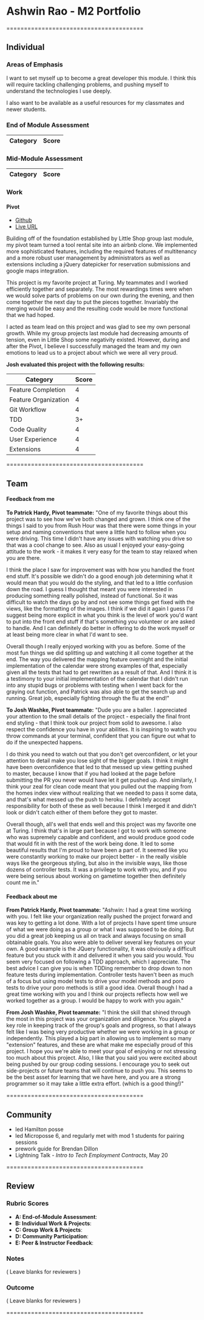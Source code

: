 # Ashwin Rao - M2 Portfolio

=======================================

## Individual

### Areas of Emphasis

I want to set myself up to become a great developer this module. I think this will require tackling challenging problems, and pushing myself to understand the technologies I use deeply.

I also want to be available as a useful resources for my classmates and newer students.

### End of Module Assessment

Category | Score
--- | ---

### Mid-Module Assessment

Category | Score
--- | ---

### Work

#### Pivot
* [Github](https://github.com/patrickwhardy/the_pivot)
* [Live URL](http://tinystay.herokuapp.com/)

Building off of the foundation established by Little Shop group last module, my pivot team turned a tool rental site into an airbnb clone. We implemented more sophisticated features, including the required features of  multitenancy and a  more robust user management by administrators as well as extensions including a jQuery datepicker for reservation submissions and google maps integration.

This project is my favorite project at Turing. My teammates and I worked efficiently together and separately. The most rewardings times were when we would solve parts of problems on our own during the evening, and then come together the next day to put the pieces together. Invariably the merging would be easy and the resulting code would be more functional that we had hoped.

I acted as team lead on this project and was glad to see my own personal growth. While my group projects last module had decreasing amounts of tension, even in Little Shop some negativity existed. However, during and after the Pivot, I believe I successfully managed the team and my own emotions to lead us to a project about which we were all very proud.

**Josh evaluated this project with the following results:**

Category | Score
--- | ---
Feature Completion | 4
Feature Organization | 4
Git Workflow | 4
TDD | 3+
Code Quality | 4
User Experience | 4
Extensions | 4

=======================================

## Team

#### Feedback from me

**To Patrick Hardy, Pivot teammate:** "One of my favorite things about this project was to see how we've both changed and grown. I think one of the things I said to you from Rush Hour was that there were some things in your setup and naming conventions that were a little hard to follow when you were driving. This time I didn't have any issues with watching you drive so that was a cool change to see. Also as usual I enjoyed your easy-going attitude to the work - it makes it very easy for the team to stay relaxed when you are there. 

I think the place I saw for improvement was with how you handled the front end stuff. It's possible we didn't do a good enough job determining what it would mean that you would do the styling, and that led to a little confusion down the road. I guess I thought that meant you were interested in producing something really polished, instead of functional. So it was difficult to watch the days go by and not see some things get fixed with the views, like the formatting of the images. I think if we did it again I guess I'd suggest being more explicit in what you think is the level of work you'd want to put into the front end stuff if that's something you volunteer or are asked to handle. And I can definitely do better in offering to do the work myself or at least being more clear in what I'd want to see.

Overall though I really enjoyed working with you as before. Some of the most fun things we did splitting up and watching it all come together at the end. The way you delivered the mapping feature overnight and the initial implementation of the calendar were strong examples of that, especially given all the tests that had to get rewritten as a result of that. And I think it is a testimony to your initial implementation of the calendar that I didn't run into any stupid bugs or problems with testing when I went back for the graying out function, and Patrick was also able to get the search up and running. Great job, especially fighting through the flu at the end!"

**To Josh Washke, Pivot teammate:** "Dude you are a baller. I appreciated your attention to the small details of the project - especially the final front end styling - that I think took our project from solid to awesome. I also respect the confidence you have in your abilities. It is inspiring to watch you throw commands at your terminal, confident that you can figure out what to do if the unexpected happens.

I do think you need to watch out that you don't get overconfident, or let your attention to detail make you lose sight of the bigger goals. I think it might have been overconfidence that led to that messed up view getting pushed to master, because I know that if you had looked at the page before submitting the PR you never would have let it get pushed up. And similarly, I think your zeal for clean code meant that you pulled out the mapping from the homes index view without realizing that we needed to pass it some data, and that's what messed up the push to heroku. I definitely accept responsibility for both of these as well because I think I merged it and didn't look or didn't catch either of them before they got to master.

Overall though, all's well that ends well and this project was my favorite one at Turing. I think that's in large part because I got to work with someone who was supremely capable and confident, and would produce good code that would fit in with the rest of the work being done. It led to some beautiful results that I'm proud to have been a part of. It seemed like you were constantly working to make our project better - in the really visible ways like the georgeous styling, but also in the invisible ways, like those dozens of controller tests. It was a privilege to work with you, and if you were being serious about working on gametime together then definitely count me in."

#### Feedback about me

**From Patrick Hardy, Pivot teammate:** "Ashwin: I had a great time working with you. I felt like your organization really pushed the project forward and was key to getting a lot done. With a lot of projects I have spent time unsure of what we were doing as a group or what I was supposed to be doing. But you did a great job keeping us all on track and always focusing on small obtainable goals.
    You also were able to deliver several key features on your own. A good example is the JQuery functionality, it was obviously a difficult feature but you stuck with it and delivered it when you said you would.
    You seem very focused on following a TDD approach, which I appreciate. The best advice I can give you is when TDDing remember to drop down to non feature tests during implementation. Controller tests haven't been as much of a focus but using model tests to drive your model methods and poro tests to drive your poro methods is still a good idea.
    Overall though I had a great time working with you and I think our projects reflects how well we worked together as a group. I would be happy to work with you again."
	
**From Josh Washke, Pivot teammate:** "I think the skill that shined through the most in this project was your organization and diligence. You played a key role in keeping track of the group's goals and progress, so that I always felt like I was being very productive whether we were working in a group or independently. This played a big part in allowing us to implement so many "extension" features, and these are what make me especially proud of this project. I hope you we're able to meet your goal of enjoying or not stressing too much about this project. Also, I like that you said you were excited about being pushed by our group coding sessions. I encourage you to seek out side-projects or future teams that will continue to push you. This seems to be the best asset for learning that we have here, and you are a strong programmer so it may take a little extra effort. (which is a good thing!)"

=======================================

## Community

* led Hamilton posse
* led Microposse 6, and regularly met with mod 1 students for pairing sessions
* prework guide for Brendan Dillon
* Lightning Talk - *Intro to Tech Employment Contracts*, May 20

=======================================

## Review

### Rubric Scores

* **A: End-of-Module Assessment**: 
* **B: Individual Work & Projects**: 
* **C: Group Work & Projects**: 
* **D: Community Participation**: 
* **E: Peer & Instructor Feedback**: 

### Notes

( Leave blanks for reviewers )

### Outcome

( Leave blanks for reviewers )

=======================================
